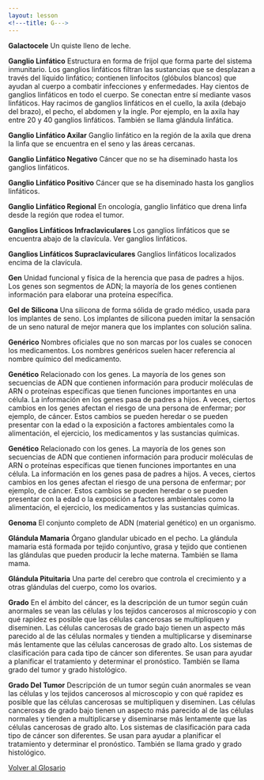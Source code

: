 ```yaml
---
layout: lesson
<!---title: G--->
---
```


<a name="top"></a>

**Galactocele**
Un quiste lleno de leche.

**Ganglio Linfático**
Estructura en forma de frijol que forma parte del sistema inmunitario. Los ganglios linfáticos filtran las sustancias que se desplazan a través del líquido linfático; contienen linfocitos (glóbulos blancos) que ayudan al cuerpo a combatir infecciones y enfermedades. Hay cientos de ganglios linfáticos en todo el cuerpo. Se conectan entre sí mediante vasos linfáticos. Hay racimos de ganglios linfáticos en el cuello, la axila (debajo del brazo), el pecho, el abdomen y la ingle. Por ejemplo, en la axila hay entre 20 y 40 ganglios linfáticos. También se llama glándula linfática.

**Ganglio Linfático Axilar**
Ganglio linfático en la región de la axila que drena la linfa que se encuentra en el seno y las áreas cercanas.

**Ganglio Linfático Negativo**
Cáncer que no se ha diseminado hasta los ganglios linfáticos.

**Ganglio Linfático Positivo**
Cáncer que se ha diseminado hasta los ganglios linfáticos.

**Ganglio Linfático Regional**
En oncología, ganglio linfático que drena linfa desde la región que rodea el tumor.

**Ganglios Linfáticos Infraclaviculares**
Los ganglios linfáticos que se encuentra abajo de la clavícula. Ver ganglios linfáticos.

**Ganglios Linfáticos Supraclaviculares**
Ganglios linfáticos localizados encima de la clavícula.

**Gen**
Unidad funcional y física de la herencia que pasa de padres a hijos. Los genes son segmentos de ADN; la mayoría de los genes contienen información para elaborar una proteína específica.

**Gel de Silicona**
Una silicona de forma sólida de grado médico, usada para los implantes de seno. Los implantes de silicona pueden imitar la sensación de un seno natural de mejor manera que los implantes con solución salina.

**Genérico**
Nombres oficiales que no son marcas por los cuales se conocen los medicamentos. Los nombres genéricos suelen hacer referencia al nombre químico del medicamento.

**Genético**
Relacionado con los genes. La mayoría de los genes son secuencias de ADN que contienen información para producir moléculas de ARN o proteínas específicas que tienen funciones importantes en una célula. La información en los genes pasa de padres a hijos. A veces, ciertos cambios en los genes afectan el riesgo de una persona de enfermar; por ejemplo, de cáncer. Estos cambios se pueden heredar o se pueden presentar con la edad o la exposición a factores ambientales como la alimentación, el ejercicio, los medicamentos y las sustancias químicas.

**Genético**
Relacionado con los genes. La mayoría de los genes son secuencias de ADN que contienen información para producir moléculas de ARN o proteínas específicas que tienen funciones importantes en una célula. La información en los genes pasa de padres a hijos. A veces, ciertos cambios en los genes afectan el riesgo de una persona de enfermar; por ejemplo, de cáncer. Estos cambios se pueden heredar o se pueden presentar con la edad o la exposición a factores ambientales como la alimentación, el ejercicio, los medicamentos y las sustancias químicas.

**Genoma**
El conjunto completo de ADN (material genético) en un organismo. 

**Glándula Mamaria**
Órgano glandular ubicado en el pecho. La glándula mamaria está formada por tejido conjuntivo, grasa y tejido que contienen las glándulas que pueden producir la leche materna. También se llama mama.

**Glándula Pituitaria**
Una parte del cerebro que controla el crecimiento y a otras glándulas del cuerpo, como los ovarios.

**Grado**
En el ámbito del cáncer, es la descripción de un tumor según cuán anormales se vean las células y los tejidos cancerosos al microscopio y con qué rapidez es posible que las células cancerosas se multipliquen y diseminen. Las células cancerosas de grado bajo tienen un aspecto más parecido al de las células normales y tienden a multiplicarse y diseminarse más lentamente que las células cancerosas de grado alto. Los sistemas de clasificación para cada tipo de cáncer son diferentes. Se usan para ayudar a planificar el tratamiento y determinar el pronóstico. También se llama grado del tumor y grado histológico.

**Grado Del Tumor**
Descripción de un tumor según cuán anormales se vean las células y los tejidos cancerosos al microscopio y con qué rapidez es posible que las células cancerosas se multipliquen y diseminen. Las células cancerosas de grado bajo tienen un aspecto más parecido al de las células normales y tienden a multiplicarse y diseminarse más lentamente que las células cancerosas de grado alto. Los sistemas de clasificación para cada tipo de cáncer son diferentes. Se usan para ayudar a planificar el tratamiento y determinar el pronóstico. También se llama grado y grado histológico.


<!--a href="#top">Volver arriba</a-->
<a href="https://scnslabutsa.github.io/myhthelperEduContent/Glossarysp/index.html">Volver al Glosario</a>


